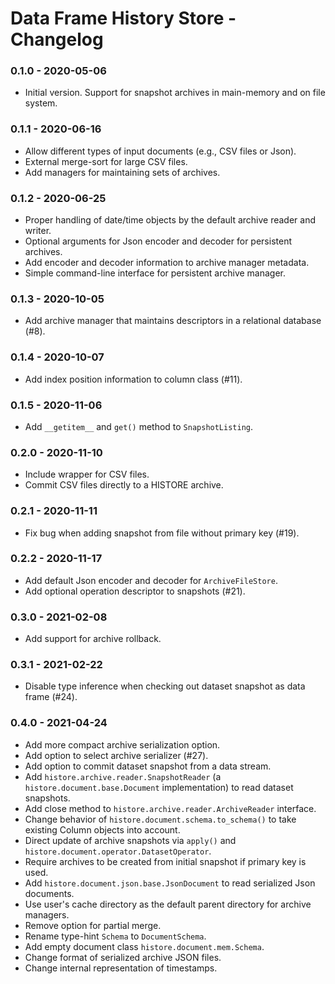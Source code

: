 # Data Frame History Store - Changelog

### 0.1.0 - 2020-05-06

* Initial version. Support for snapshot archives in main-memory and on file system.


### 0.1.1 - 2020-06-16

* Allow different types of input documents (e.g., CSV files or Json).
* External merge-sort for large CSV files.
* Add managers for maintaining sets of archives.


### 0.1.2 - 2020-06-25

* Proper handling of date/time objects by the default archive reader and writer.
* Optional arguments for Json encoder and decoder for persistent archives.
* Add encoder and decoder information to archive manager metadata.
* Simple command-line interface for persistent archive manager.


### 0.1.3 - 2020-10-05

* Add archive manager that maintains descriptors in a relational database (\#8).


### 0.1.4 - 2020-10-07

* Add index position information to column class (\#11).


### 0.1.5 - 2020-11-06

* Add `__getitem__` and `get()` method to `SnapshotListing`.


### 0.2.0 - 2020-11-10

* Include wrapper for CSV files.
* Commit CSV files directly to a HISTORE archive.


### 0.2.1 - 2020-11-11

* Fix bug when adding snapshot from file without primary key (\#19).


### 0.2.2 - 2020-11-17

* Add default Json encoder and decoder for `ArchiveFileStore`.
* Add optional operation descriptor to snapshots (\#21).


### 0.3.0 - 2021-02-08

* Add support for archive rollback.


### 0.3.1 - 2021-02-22

* Disable type inference when checking out dataset snapshot as data frame (\#24).


### 0.4.0 - 2021-04-24

* Add more compact archive serialization option.
* Add option to select archive serializer (\#27).
* Add option to commit dataset snapshot from a data stream.
* Add `histore.archive.reader.SnapshotReader` (a `histore.document.base.Document` implementation) to read dataset snapshots.
* Add close method to `histore.archive.reader.ArchiveReader` interface.
* Change behavior of `histore.document.schema.to_schema()` to take existing Column objects into account.
* Direct update of archive snapshots via `apply()` and `histore.document.operator.DatasetOperator`.
* Require archives to be created from initial snapshot if primary key is used.
* Add `histore.document.json.base.JsonDocument` to read serialized Json documents.
* Use user's cache directory as the default parent directory for archive managers.
* Remove option for partial merge.
* Rename type-hint ``Schema`` to ``DocumentSchema``.
* Add empty document class ``histore.document.mem.Schema``.
* Change format of serialized archive JSON files.
* Change internal representation of timestamps.
